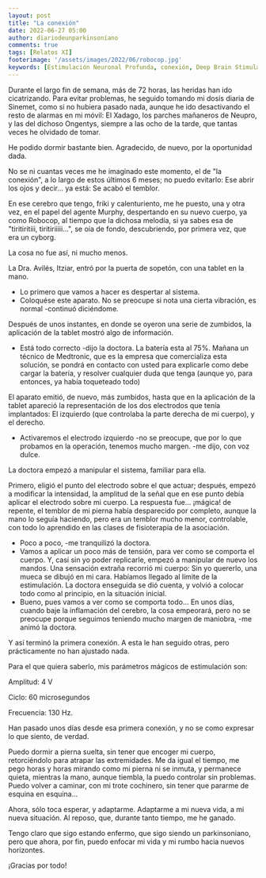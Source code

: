 ```yaml
---
layout: post
title: "La conexión"
date: 2022-06-27 05:00
author: diariodeunparkinsoniano
comments: true
tags: [Relatos XI]
footerimage: '/assets/images/2022/06/robocop.jpg'
keywords: [Estimulación Neuronal Profunda, conexión, Deep Brain Stimulation]
---
```


Durante el largo fin de semana, más de 72 horas, las heridas han ido cicatrizando. Para evitar problemas, he seguido tomando mi dosis diaria de Sinemet, como si no hubiera pasado nada, aunque he ido desactivando el resto de alarmas en mi móvil: El Xadago, los parches mañaneros de Neupro, y las del dichoso Ongentys, siempre a las  ocho de la tarde, que tantas veces he olvidado de tomar.

He podido dormir bastante bien. Agradecido, de nuevo, por la oportunidad dada.

No se ni cuantas veces me he imaginado este momento, el de "la conexión", a lo largo de estos últimos 6 meses; no puedo evitarlo: Ese abrir los ojos y decir... ya está: Se acabó el temblor.

En ese cerebro que tengo, friki y calenturiento, me he puesto, una y otra vez, en el papel del agente Murphy, despertando en su nuevo cuerpo, ya como Robocop, al tiempo que la dichosa melodía, si ya sabes esa de "tiritiritiii, tiritiriiiii...", se oía de fondo, descubriendo, por primera vez, que era un cyborg.

La cosa no fue así, ni mucho menos.

La Dra. Avilés, Itziar, entró por la puerta de sopetón, con una tablet en la mano.
- Lo primero que vamos a hacer es despertar al sistema.
- Coloquése este aparato. No se preocupe si nota una cierta vibración, es normal -continuó diciéndome.

Después de unos instantes, en donde se oyeron una serie de zumbidos, la aplicación de la tablet mostró algo de información.

- Está todo correcto -dijo la doctora. La batería esta al 75%. Mañana un técnico de Medtronic, que es la empresa que comercializa esta solución, se pondrá en contacto con usted para explicarle como debe cargar la batería, y resolver cualquier duda que tenga (aunque yo, para entonces, ya había toqueteado todo)

El aparato emitió, de nuevo, más zumbidos, hasta que en la aplicación de la tablet apareció la representación de los dos electrodos que tenía implantados: El izquierdo (que controlaba la parte derecha de mi cuerpo), y el derecho.

- Activaremos el electrodo izquierdo -no se preocupe, que por lo que probamos en la operación, tenemos mucho margen. -me dijo, con voz dulce.

La doctora empezó a manipular el sistema, familiar para ella.

Primero, eligió el punto del electrodo sobre el que actuar; después, empezó a modificar la intensidad, la amplitud de la señal que en ese punto debía aplicar el electrodo sobre mi cuerpo.
La respuesta fue... ¡mágica! de repente, el temblor de mi pierna había desparecido por completo, aunque la mano lo seguía haciendo, pero era un temblor mucho menor, controlable, con todo lo aprendido en las clases de fisioterapia de la asociación.

- Poco a poco, -me tranquilizó la doctora.
- Vamos a aplicar un poco más de tensión, para ver como se comporta el cuerpo. Y, casi sin yo poder replicarle, empezó a manipular de nuevo los mandos. Una sensación extraña recorrió mi cuerpo: Sin yo quererlo, una mueca se dibujó en mi cara. Habíamos llegado al límite de la estimulación.
La doctora enseguida se dió cuenta, y volvió a colocar todo como al principio, en la situación inicial.
- Bueno, pues vamos a ver como se comporta todo... En unos días, cuando baje la inflamación del cerebro, la cosa empeorará, pero no se preocupe porque seguimos teniendo mucho margen de maniobra, -me animó la doctora.

Y así terminó la primera conexión. A esta le han seguido otras, pero prácticamente no han ajustado nada.

Para el que quiera saberlo, mis parámetros mágicos de estimulación son:

Amplitud: 4 V

Ciclo: 60 microsegundos

Frecuencia: 130 Hz.

Han pasado unos días desde esa primera conexión, y no se como expresar lo que siento, de verdad.

Puedo dormir a pierna suelta, sin tener que encoger mi cuerpo, retorciéndolo para atrapar las extremidades.
Me da igual el tiempo, me pego horas y horas mirando como mi pierna ni se inmuta, y permanece quieta, mientras la mano, aunque tiembla, la puedo controlar sin problemas.
Puedo volver a caminar, con mi trote cochinero, sin tener que pararme de esquina en esquina...

Ahora, sólo toca esperar, y adaptarme.
Adaptarme a mi nueva vida, a mi nueva situación.
Al reposo, que, durante tanto tiempo, me he ganado.

Tengo claro que sigo estando enfermo, que sigo siendo un parkinsoniano, pero que ahora, por fin, puedo enfocar mi vida y mi rumbo hacia nuevos horizontes.

¡Gracias por todo!

